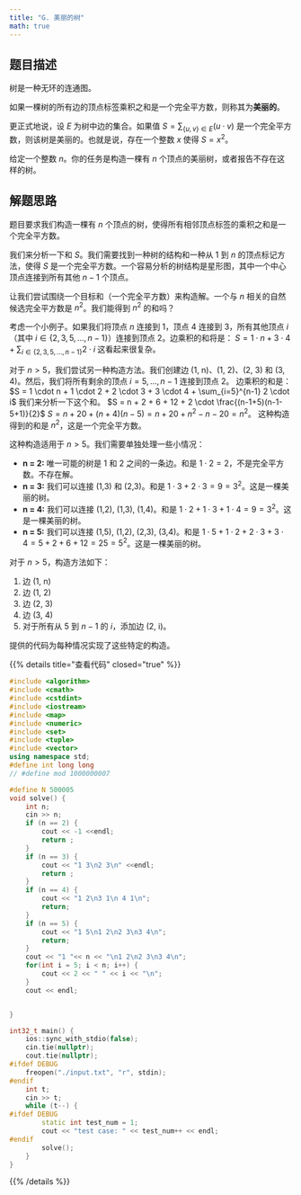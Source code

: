 ```yaml
---
title: "G. 美丽的树"
math: true
---
```


## 题目描述

树是一种无环的连通图。

如果一棵树的所有边的顶点标签乘积之和是一个完全平方数，则称其为**美丽的**。

更正式地说，设 $E$ 为树中边的集合。如果值
$S = \sum_{\{u,v\} \in E} (u \cdot v)$
是一个完全平方数，则该树是美丽的。也就是说，存在一个整数 $x$ 使得 $S = x^2$。

给定一个整数 $n$。你的任务是构造一棵有 $n$ 个顶点的美丽树，或者报告不存在这样的树。

## 解题思路

题目要求我们构造一棵有 $n$ 个顶点的树，使得所有相邻顶点标签的乘积之和是一个完全平方数。

我们来分析一下和 $S$。我们需要找到一种树的结构和一种从 $1$ 到 $n$ 的顶点标记方法，使得 $S$ 是一个完全平方数。一个容易分析的树结构是星形图，其中一个中心顶点连接到所有其他 $n-1$ 个顶点。

让我们尝试围绕一个目标和（一个完全平方数）来构造解。一个与 $n$ 相关的自然候选完全平方数是 $n^2$。我们能得到 $n^2$ 的和吗？

考虑一个小例子。如果我们将顶点 $n$ 连接到 $1$，顶点 $4$ 连接到 $3$，所有其他顶点 $i$（其中 $i \in \{2, 3, 5, \dots, n-1\}$）连接到顶点 $2$。边乘积的和将是：
$S = 1 \cdot n + 3 \cdot 4 + \sum_{i \in \{2,3,5,\dots,n-1\}} 2 \cdot i$
这看起来很复杂。

对于 $n > 5$，我们尝试另一种构造方法。我们创建边 (1, n)、(1, 2)、(2, 3) 和 (3, 4)。然后，我们将所有剩余的顶点 $i=5, \dots, n-1$ 连接到顶点 2。
边乘积的和是：
$S = 1 \cdot n + 1 \cdot 2 + 2 \cdot 3 + 3 \cdot 4 + \sum_{i=5}^{n-1} 2 \cdot i$
我们来分析一下这个和。
$S = n + 2 + 6 + 12 + 2 \cdot \frac{(n-1+5)(n-1-5+1)}{2}$
$S = n + 20 + (n+4)(n-5) = n + 20 + n^2 -n - 20 = n^2$。
这种构造得到的和是 $n^2$，这是一个完全平方数。

这种构造适用于 $n > 5$。我们需要单独处理一些小情况：
- **n = 2:** 唯一可能的树是 1 和 2 之间的一条边。和是 $1 \cdot 2 = 2$，不是完全平方数。不存在解。
- **n = 3:** 我们可以连接 (1,3) 和 (2,3)。和是 $1 \cdot 3 + 2 \cdot 3 = 9 = 3^2$。这是一棵美丽的树。
- **n = 4:** 我们可以连接 (1,2), (1,3), (1,4)。和是 $1 \cdot 2 + 1 \cdot 3 + 1 \cdot 4 = 9 = 3^2$。这是一棵美丽的树。
- **n = 5:** 我们可以连接 (1,5), (1,2), (2,3), (3,4)。和是 $1 \cdot 5 + 1 \cdot 2 + 2 \cdot 3 + 3 \cdot 4 = 5 + 2 + 6 + 12 = 25 = 5^2$。这是一棵美丽的树。

对于 $n > 5$，构造方法如下：
1. 边 (1, n)
2. 边 (1, 2)
3. 边 (2, 3)
4. 边 (3, 4)
5. 对于所有从 5 到 $n-1$ 的 $i$，添加边 (2, i)。

提供的代码为每种情况实现了这些特定的构造。

{{% details title="查看代码" closed="true" %}}
```cpp
#include <algorithm>
#include <cmath>
#include <cstdint>
#include <iostream>
#include <map>
#include <numeric>
#include <set>
#include <tuple>
#include <vector>
using namespace std;
#define int long long
// #define mod 1000000007

#define N 500005
void solve() {
    int n;
    cin >> n;
    if (n == 2) {
        cout << -1 <<endl;
        return ;
    }
    if (n == 3) {
        cout << "1 3\n2 3\n" <<endl;
        return ;
    }
    if (n == 4) {
        cout << "1 2\n3 1\n 4 1\n";
        return;
    }
    if (n == 5) {
        cout << "1 5\n1 2\n2 3\n3 4\n";
        return;
    }
    cout << "1 "<< n << "\n1 2\n2 3\n3 4\n";
    for(int i = 5; i < n; i++) {
        cout << 2 << " " << i << "\n";
    }
    cout << endl;


}

int32_t main() {
    ios::sync_with_stdio(false);
    cin.tie(nullptr);
    cout.tie(nullptr);
#ifdef DEBUG
    freopen("./input.txt", "r", stdin);
#endif
    int t;
    cin >> t;
    while (t--) {
#ifdef DEBUG
        static int test_num = 1;
        cout << "test case: " << test_num++ << endl;
#endif
        solve();
    }
}
```
{{% /details %}}
